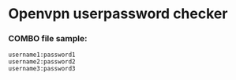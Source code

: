 # Openvpn userpassword checker
### COMBO file sample:
```
username1:password1
username2:password2
username3:password3
```
